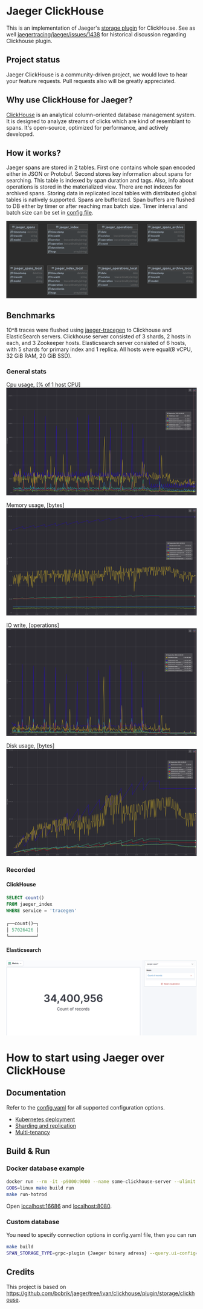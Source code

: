 # Jaeger ClickHouse
This is an implementation of Jaeger's [storage plugin](https://github.com/jaegertracing/jaeger/tree/master/plugin/storage/grpc) for ClickHouse.
See as well [jaegertracing/jaeger/issues/1438](https://github.com/jaegertracing/jaeger/issues/1438) for historical discussion regarding Clickhouse plugin.

## Project status

Jaeger ClickHouse is a community-driven project, we would love to hear your feature requests.
Pull requests also will be greatly appreciated.

## Why use ClickHouse for Jaeger?

[ClickHouse](https://github.com/clickhouse/clickhouse) is an analytical column-oriented database management system. It is designed to analyze streams of clicks which are kind of resemblant to spans. It's open-source, optimized for performance, and actively developed.

## How it works?

Jaeger spans are stored in 2 tables. First one contains whole span encoded either in JSON or Protobuf.
Second stores key information about spans for searching. This table is indexed by span duration and tags.
Also, info about operations is stored in the materialized view. There are not indexes for archived spans.
Storing data in replicated local tables with distributed global tables is natively supported. Spans are bufferized.
Span buffers are flushed to DB either by timer or after reaching max batch size. 
Timer interval and batch size can be set in [config file](../config.yaml).

![Picture of tables](post1_pics/tables.png)

## Benchmarks

10^8 traces were flushed using [jaeger-tracegen](https://www.jaegertracing.io/docs/1.25/tools/) to Clickhouse and ElasticSearch servers.
Clickhouse server consisted of 3 shards, 2 hosts in each, and 3 Zookeeper hosts. Elasticsearch server consisted of 6 hosts,
with 5 shards for primary index and 1 replica. All hosts were equal(8 vCPU, 32 GiB RAM, 20 GiB SSD).

### General stats

Cpu usage, [% of 1 host CPU]
![CPU usage](post1_pics/cpu-usage.png)

Memory usage, [bytes]
![Memory usage](post1_pics/memory-usage.png)

IO write, [operations]
![IO write](post1_pics/io-write.png)

Disk usage, [bytes]
![Disk usage](post1_pics/disk-usage.png)

### Recorded

#### ClickHouse

```sql
SELECT count()
FROM jaeger_index 
WHERE service = 'tracegen'

┌──count()─┐
│ 57026426 │
└──────────┘
```

#### Elasticsearch

![Elasticsearch span count](post1_pics/elastic-count.png?raw=true)

# How to start using Jaeger over ClickHouse

## Documentation

Refer to the [config.yaml](../config.yaml) for all supported configuration options.

* [Kubernetes deployment](../guide-kubernetes.md)
* [Sharding and replication](../guide-sharding-and-replication.md)
* [Multi-tenancy](../guide-multitenancy.md)

## Build & Run

### Docker database example

```bash
docker run --rm -it -p9000:9000 --name some-clickhouse-server --ulimit nofile=262144:262144 yandex/clickhouse-server:21
GOOS=linux make build run
make run-hotrod
```

Open [localhost:16686](http://localhost:16686) and [localhost:8080](http://localhost:8080).

### Custom database

You need to specify connection options in config.yaml file, then you can run

```bash
make build
SPAN_STORAGE_TYPE=grpc-plugin {Jaeger binary adress} --query.ui-config=jaeger-ui.json --grpc-storage-plugin.binary=./{name of built binary} --grpc-storage-plugin.configuration-file=config.yaml --grpc-storage-plugin.log-level=debug
```

## Credits

This project is based on https://github.com/bobrik/jaeger/tree/ivan/clickhouse/plugin/storage/clickhouse.